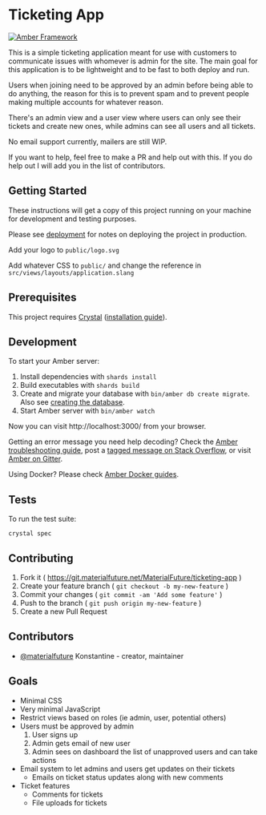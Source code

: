 # Ticketing App

[![Amber Framework](https://img.shields.io/badge/using-amber_framework-orange.svg)](https://amberframework.org)

This is a simple ticketing application meant for use with customers to communicate issues with whomever is admin for the site. The main goal for this application is to be lightweight and to be fast to both deploy and run.

Users when joining need to be approved by an admin before being able to do anything, the reason for this is to prevent spam and to prevent people making multiple accounts for whatever reason.

There's an admin view and a user view where users can only see their tickets and create new ones, while admins can see all users and all tickets.

No email support currently, mailers are still WIP.

If you want to help, feel free to make a PR and help out with this. If you do help out I will add you in the list of contributors.

## Getting Started

These instructions will get a copy of this project running on your machine for development and testing purposes.

Please see [deployment](https://docs.amberframework.org/amber/deployment) for notes on deploying the project in production.

Add your logo to `public/logo.svg`

Add whatever CSS to `public/` and change the reference in `src/views/layouts/application.slang`
## Prerequisites

This project requires [Crystal](https://crystal-lang.org/) ([installation guide](https://crystal-lang.org/docs/installation/)).

## Development

To start your Amber server:

1. Install dependencies with `shards install`
2. Build executables with `shards build`
3. Create and migrate your database with `bin/amber db create migrate`. Also see [creating the database](https://docs.amberframework.org/amber/guides/create-new-app#creating-the-database).
4. Start Amber server with `bin/amber watch`

Now you can visit http://localhost:3000/ from your browser.

Getting an error message you need help decoding? Check the [Amber troubleshooting guide](https://docs.amberframework.org/amber/troubleshooting), post a [tagged message on Stack Overflow](https://stackoverflow.com/questions/tagged/amber-framework), or visit [Amber on Gitter](https://gitter.im/amberframework/amber).

Using Docker? Please check [Amber Docker guides](https://docs.amberframework.org/amber/guides/docker).

## Tests

To run the test suite:

```
crystal spec
```

## Contributing

1. Fork it ( https://git.materialfuture.net/MaterialFuture/ticketing-app )
2. Create your feature branch ( `git checkout -b my-new-feature` )
3. Commit your changes ( `git commit -am 'Add some feature'` )
4. Push to the branch ( `git push origin my-new-feature` )
5. Create a new Pull Request

## Contributors

- [@materialfuture](https://git.materialfuture.net/MaterialFuture) Konstantine - creator, maintainer

## Goals
- Minimal CSS
- Very minimal JavaScript
- Restrict views based on roles (ie admin, user, potential others)
- Users must be approved by admin
  1. User signs up
  2. Admin gets email of new user
  3. Admin sees on dashboard the list of unapproved users and can take actions
- Email system to let admins and users get updates on their tickets
  - Emails on ticket status updates along with new comments
- Ticket features
  - Comments for tickets
  - File uploads for tickets

